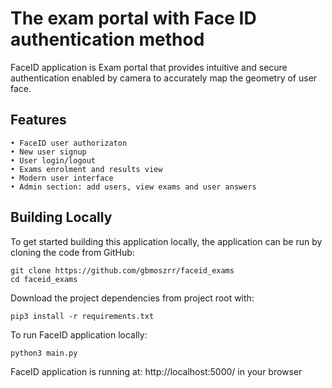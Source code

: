 # The exam portal with Face ID authentication method
         
FaceID application is Exam portal that provides intuitive and secure authentication enabled by camera to accurately map the geometry of user face.

## Features
    • FaceID user authorizaton 
    • New user signup 
    • User login/logout 
    • Exams enrolment and results view
    • Modern user interface 
    • Admin section: add users, view exams and user answers

## Building Locally
To get started building this application locally, the application can be run by cloning the code from GitHub:
``` 
git clone https://github.com/gbmoszrr/faceid_exams
cd faceid_exams
``` 

Download the project dependencies from project root with:
``` 
pip3 install -r requirements.txt
``` 
To run FaceID application locally:
``` 
python3 main.py
``` 

FaceID application is running at: http://localhost:5000/ in your browser